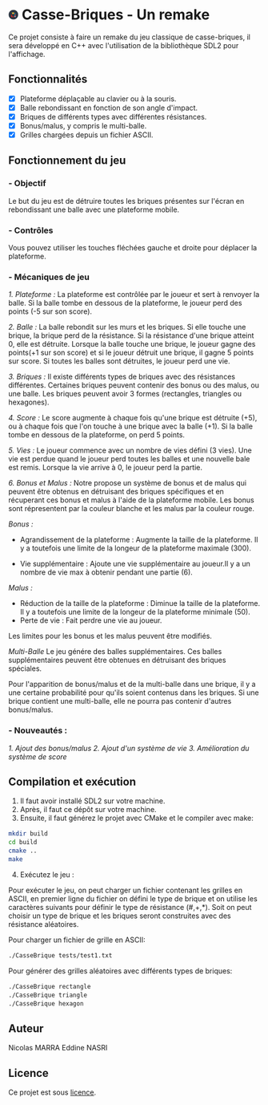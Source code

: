 # <img src="assets/icon.png" alt="icon" width="4%"/> Casse-Briques - Un remake

Ce projet consiste à faire un remake du jeu classique de casse-briques, il sera développé en C++ avec l'utilisation de la bibliothèque SDL2 pour l'affichage.

## Fonctionnalités

- [x] Plateforme déplaçable au clavier ou à la souris.
- [x] Balle rebondissant en fonction de son angle d'impact.
- [x] Briques de différents types avec différentes résistances.
- [x] Bonus/malus, y compris le multi-balle.
- [x] Grilles chargées depuis un fichier ASCII.

## Fonctionnement du jeu

### - Objectif
Le but du jeu est de détruire toutes les briques présentes sur l'écran en rebondissant une balle avec une plateforme mobile.

### - Contrôles
Vous pouvez utiliser les touches fléchées gauche et droite pour déplacer la plateforme.

### - Mécaniques de jeu
*1. Plateforme :* La plateforme est contrôlée par le joueur et sert à renvoyer la balle. Si la balle tombe en dessous de la plateforme, le joueur perd des points (-5 sur son score).

*2. Balle :* La balle rebondit sur les murs et les briques. Si elle touche une brique, la brique perd de la résistance. Si la résistance d'une brique atteint 0, elle est détruite. Lorsque la balle touche une brique, le joueur gagne des points(+1 sur son score) et si le joueur détruit une brique, il gagne 5 points sur score. Si toutes les balles sont détruites, le joueur perd une vie.

*3. Briques :* Il existe différents types de briques avec des résistances différentes. Certaines briques peuvent contenir des bonus ou des malus, ou une balle. Les briques peuvent avoir 3 formes (rectangles, triangles ou hexagones).

*4. Score :* Le score augmente à chaque fois qu'une brique est détruite (+5), ou à chaque fois que l'on touche à une brique avec la balle (+1). Si la balle tombe en dessous de la plateforme, on perd 5 points.

*5. Vies :* Le joueur commence avec un nombre de vies défini (3 vies). Une vie est perdue quand le joueur perd toutes les balles et une nouvelle bale est remis. Lorsque la vie arrive à 0, le joueur perd la partie.

*6. Bonus et Malus :* 
Notre propose un système de bonus et de malus qui peuvent être obtenus en détruisant des briques spécifiques et en récuperant ces bonus et malus à l'aide de la plateforme mobile. Les bonus sont répresentent par la couleur blanche et les malus par la couleur rouge.

*Bonus :* 

- Agrandissement de la plateforme : Augmente la taille de la plateforme. Il y a toutefois une limite de la longeur de la plateforme maximale (300).

- Vie supplémentaire : Ajoute une vie supplémentaire au joueur.Il y a un nombre de vie max à obtenir pendant une partie (6).

*Malus :*

- Réduction de la taille de la plateforme : Diminue la taille de la plateforme. Il y a toutefois une limite de la longeur de la plateforme minimale (50).
- Perte de vie : Fait perdre une vie au joueur.

Les limites pour les bonus et les malus peuvent être modifiés.

*Multi-Balle*
Le jeu génére des balles supplémentaires. Ces balles supplémentaires peuvent être obtenues en détruisant des briques spéciales.

Pour l'apparition de bonus/malus et de la multi-balle dans une brique, il y a une certaine probabilité pour qu'ils soient contenus dans les briques. Si une brique contient une multi-balle, elle ne pourra pas contenir d'autres bonus/malus.

### - Nouveautés : 

*1. Ajout des bonus/malus* 
*2. Ajout d'un système de vie*
*3. Amélioration du système de score*

## Compilation et exécution

1. Il faut avoir installé SDL2 sur votre machine.
2. Après, il faut ce dépôt sur votre machine.
3. Ensuite, il faut générez le projet avec CMake et le compiler avec make:

```bash
mkdir build
cd build
cmake ..
make
```

4. Exécutez le jeu :

Pour exécuter le jeu, on peut charger un fichier contenant les grilles en ASCII, en premier ligne du fichier on défini le type de brique et on utilise les caractères suivants pour définir le type de résistance (#,+,*).
Soit on peut choisir un type de brique et les briques seront construites avec des résistance aléatoires.


Pour charger un fichier de grille en ASCII:
```bash
./CasseBrique tests/test1.txt
```

Pour générer des grilles aléatoires avec différents types de briques:
```bash
./CasseBrique rectangle 
./CasseBrique triangle 
./CasseBrique hexagon 
```

## Auteur

Nicolas MARRA
Eddine NASRI

## Licence

Ce projet est sous [licence](LICENSE).
